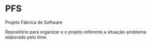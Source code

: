 # PFS
Projeto Fábrica de Software


Repositório para organizar e o projeto referente a situação-problema elaborado pelo time.
